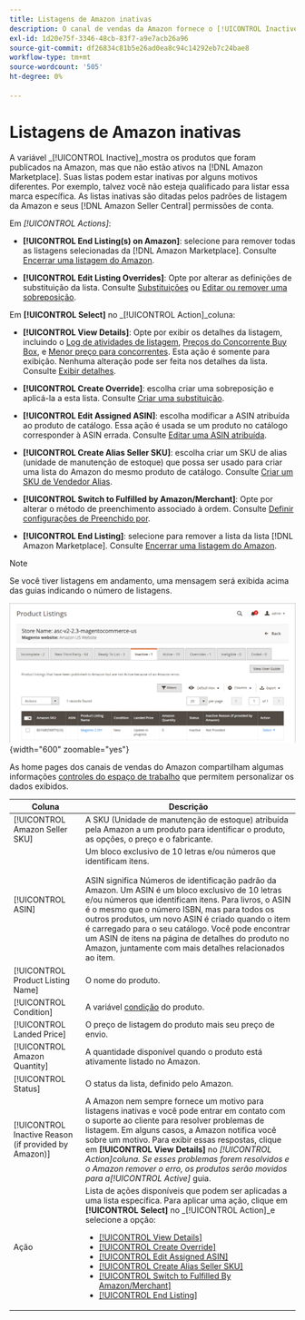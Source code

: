 ```yaml
---
title: Listagens de Amazon inativas
description: O canal de vendas da Amazon fornece o [!UICONTROL Inactive] para monitorar os inativos no momento [!DNL Amazon Marketplace] listagens.
exl-id: 1d20e75f-3346-48cb-83f7-a9e7acb26a96
source-git-commit: df26834c81b5e26ad0ea8c94c14292eb7c24bae8
workflow-type: tm+mt
source-wordcount: '505'
ht-degree: 0%

---
```


# Listagens de Amazon inativas

A variável _[!UICONTROL Inactive]_mostra os produtos que foram publicados na Amazon, mas que não estão ativos na [!DNL Amazon Marketplace]. Suas listas podem estar inativas por alguns motivos diferentes. Por exemplo, talvez você não esteja qualificado para listar essa marca específica. As listas inativas são ditadas pelos padrões de listagem da Amazon e seus [!DNL Amazon Seller Central] permissões de conta.

Em _[!UICONTROL Actions]_:

- **[!UICONTROL End Listing(s) on Amazon]**: selecione para remover todas as listagens selecionadas da [!DNL Amazon Marketplace]. Consulte [Encerrar uma listagem do Amazon](./end-listings-manually.md).

- **[!UICONTROL Edit Listing Overrides]**: Opte por alterar as definições de substituição da lista. Consulte [Substituições](./overrides.md) ou [Editar ou remover uma sobreposição](./creating-editing-overrides.md#edit-override-single-listing).

Em **[!UICONTROL Select]** no _[!UICONTROL Action]_coluna:

- **[!UICONTROL View Details]**: Opte por exibir os detalhes da listagem, incluindo o [Log de atividades de listagem](./product-listing-details.md#listing-activity-log), [Preços do Concorrente Buy Box](./product-listing-details.md#buy-box-competitor-pricing), e [Menor preço para concorrentes](./product-listing-details.md#lowest-competitor-pricing). Esta ação é somente para exibição. Nenhuma alteração pode ser feita nos detalhes da lista. Consulte [Exibir detalhes](./product-listing-details.md).

- **[!UICONTROL Create Override]**: escolha criar uma sobreposição e aplicá-la a esta lista. Consulte [Criar uma substituição](./creating-editing-overrides.md).

- **[!UICONTROL Edit Assigned ASIN]**: escolha modificar a ASIN atribuída ao produto de catálogo. Essa ação é usada se um produto no catálogo corresponder à ASIN errada. Consulte [Editar uma ASIN atribuída](./edit-assigned-asin.md).

- **[!UICONTROL Create Alias Seller SKU]**: escolha criar um SKU de alias (unidade de manutenção de estoque) que possa ser usado para criar uma lista do Amazon do mesmo produto de catálogo. Consulte [Criar um SKU de Vendedor Alias](./create-alias-seller-sku.md).

- **[!UICONTROL Switch to Fulfilled by Amazon/Merchant]**: Opte por alterar o método de preenchimento associado à ordem. Consulte [Definir configurações de Preenchido por](./fulfilled-by.md#configure-fulfilled-by-settings).

- **[!UICONTROL End Listing]**: selecione para remover a lista da lista [!DNL Amazon Marketplace]. Consulte [Encerrar uma listagem do Amazon](./end-listings-manually.md).

>[!NOTE]
>
>Se você tiver listagens em andamento, uma mensagem será exibida acima das guias indicando o número de listagens.

![Listagens de Amazon inativas](assets/amazon-inactive-listings.png){width="600" zoomable="yes"}

As home pages dos canais de vendas do Amazon compartilham algumas informações [controles do espaço de trabalho](./workspace-controls.md) que permitem personalizar os dados exibidos.

| Coluna | Descrição |
|--- |--- |
| [!UICONTROL Amazon Seller SKU] | A SKU (Unidade de manutenção de estoque) atribuída pela Amazon a um produto para identificar o produto, as opções, o preço e o fabricante. |
| [!UICONTROL ASIN] | Um bloco exclusivo de 10 letras e/ou números que identificam itens.<br><br>ASIN significa Números de identificação padrão da Amazon. Um ASIN é um bloco exclusivo de 10 letras e/ou números que identificam itens. Para livros, o ASIN é o mesmo que o número ISBN, mas para todos os outros produtos, um novo ASIN é criado quando o item é carregado para o seu catálogo. Você pode encontrar um ASIN de itens na página de detalhes do produto no Amazon, juntamente com mais detalhes relacionados ao item. |
| [!UICONTROL Product Listing Name] | O nome do produto. |
| [!UICONTROL Condition] | A variável [condição](./product-listing-condition.md) do produto. |
| [!UICONTROL Landed Price] | O preço de listagem do produto mais seu preço de envio. |
| [!UICONTROL Amazon Quantity] | A quantidade disponível quando o produto está ativamente listado no Amazon. |
| [!UICONTROL Status] | O status da lista, definido pelo Amazon. |
| [!UICONTROL Inactive Reason (if provided by Amazon)] | A Amazon nem sempre fornece um motivo para listagens inativas e você pode entrar em contato com o suporte ao cliente para resolver problemas de listagem. Em alguns casos, a Amazon notifica você sobre um motivo. Para exibir essas respostas, clique em **[!UICONTROL View Details]** no _[!UICONTROL Action]_coluna. Se esses problemas forem resolvidos e o Amazon remover o erro, os produtos serão movidos para a_[!UICONTROL Active]_ guia. |
| Ação | Lista de ações disponíveis que podem ser aplicadas a uma lista específica. Para aplicar uma ação, clique em **[!UICONTROL Select]** no _[!UICONTROL Action]_e selecione a opção:<ul><li>[[!UICONTROL View Details]](./product-listing-details.md)</li><li>[[!UICONTROL Create Override]](./creating-editing-overrides.md)</li><li>[[!UICONTROL Edit Assigned ASIN]](./edit-assigned-asin.md)</li><li>[[!UICONTROL Create Alias Seller SKU]](./create-alias-seller-sku.md#region-specific)</li><li>[[!UICONTROL Switch to Fulfilled By Amazon/Merchant]](./fulfilled-by.md#configure-fulfilled-by-settings)</li><li>[[!UICONTROL End Listing]](./end-listings-manually.md)</li></ul> |
